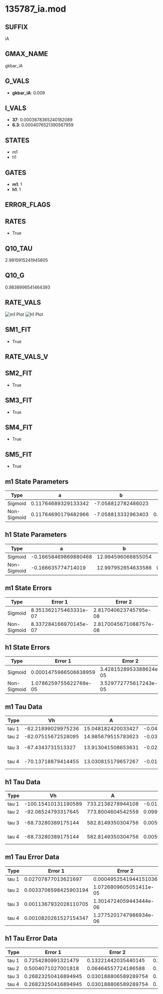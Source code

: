 # 135787_ia.mod

## SUFFIX

iA

## GMAX_NAME

gkbar_iA

## G_VALS

- **gkbar_iA**: 0.009

## I_VALS

- **37**: 0.0003878365240182089
- **6.3**: 0.0004076521390567959

## STATES

- m1
- h1

## GATES

- **m1**: 1
- **h1**: 1

## ERROR_FLAGS


## RATES

- True

## Q10_TAU

2.9815915241945605

## Q10_G

0.9838996541464393

## RATE_VALS

![m1 Plot](/Users/pbozelos/Dropbox/icg-Chai-Panos/supermodels/output_markdown_files/K/135787_ia.mod/images/m1.png)
![h1 Plot](/Users/pbozelos/Dropbox/icg-Chai-Panos/supermodels/output_markdown_files/K/135787_ia.mod/images/h1.png)

## SM1_FIT

- True

## RATE_VALS_V

## SM2_FIT

- True

## SM3_FIT

- True

## SM4_FIT

- True

## SM5_FIT

- True

## m1 State Parameters

| Type | a | b | c | d |
| --- | --- | --- | --- | --- |
| Sigmoid | 0.11764689329133342 | -7.058812782486023 |
| Non-Sigmoid | 0.11764690179482966 | -7.058813332963403 | 0.9999999675819953 | 9.355093776992183e-09 |

## h1 State Parameters

| Type | a | b | c | d |
| --- | --- | --- | --- | --- |
| Sigmoid | -0.16658469869880468 | 12.994596066855054 |
| Non-Sigmoid | -0.166635774714019 | 12.997952654633586 | 0.9997628511177947 | -8.0704817040552e-07 |

## m1 State Errors

| Type | Error 1 | Error 2 | Error 3 |
| --- | --- | --- | --- |
| Sigmoid | 8.351362175463331e-07 | 2.817040623745795e-08 | 3.24450822685694e-07 |
| Non-Sigmoid | 8.337284166970145e-07 | 2.8170045671088757e-08 | 3.2390389137779196e-07 |

## h1 State Errors

| Type | Error 1 | Error 2 | Error 3 |
| --- | --- | --- | --- |
| Sigmoid | 0.0001475966506638959 | 3.4281528953388624e-05 | 0.0001363502877454184 |
| Non-Sigmoid | 1.0786259755622768e-05 | 3.529772775617243e-05 | 9.964383437975573e-06 |

## m1 Tau Data

| Type | Vh | A | b1 | b2 | c1 | c2 | d1 | d2 | e1 | e2 |
| --- | --- | --- | --- | --- | --- | --- | --- | --- | --- | --- |
| tau 1 | -62.21899029975236 | 15.048182420033427 | -0.04211395388521662 | -0.060860062933276636 |
| tau 2 | -62.07515672528095 | 14.985679515783623 | -0.037666788533006056 | -8.765177931167352e-05 | -0.05241546336548436 | 0.00034732512873998704 |
| tau 3 | -67.4343731513327 | 13.913041508653631 | -0.023517828497915887 | -0.0003108867284217879 | 1.2744115876060506e-06 | -0.06513511030492265 | 0.0003072267400380746 | 2.615994848104097e-06 |
| tau 4 | -70.13718879414455 | 13.030815179657267 | -0.015233050419581253 | -0.00046107213449165607 | 2.6414445123301835e-06 | -5.007731945473327e-09 | -0.07070470170890586 | 0.00023505472750055804 | 2.7524578361914695e-06 | 9.85627342997755e-10 |

## h1 Tau Data

| Type | Vh | A | b1 | b2 | c1 | c2 | d1 | d2 | e1 | e2 |
| --- | --- | --- | --- | --- | --- | --- | --- | --- | --- | --- |
| tau 1 | -100.15410131190589 | 733.2138278944108 | -0.01230819639284246 | 0.01230832848212184 |
| tau 2 | -92.06524793317645 | 773.8004604542559 | 0.09975696253354813 | -0.0006465525164700766 | 0.046287206543828084 | -0.0002496352542237054 |
| tau 3 | -68.73280389175144 | 582.8149350304756 | 0.005986340140804864 | -0.0005367457199957596 | 2.965657081795548e-06 | 0.11317573366830307 | -0.002389838879884489 | 1.0463467689609184e-05 |
| tau 4 | -68.73280389175144 | 582.8149350304756 | 0.005986340140804864 | -0.0005367457199957596 | 2.965657081795548e-06 | 0.0 | 0.11317573366830307 | -0.002389838879884489 | 1.0463467689609184e-05 | 0.0 |

## m1 Tau Error Data

| Type | Error 1 | Error 2 | Error 3 |
| --- | --- | --- | --- |
| tau 1 | 0.02707877013621697 | 0.0004952541944151036 | 0.016132513544283446 |
| tau 2 | 0.0033706598425903194 | 1.0726809605051411e-05 | 0.0020081124545251374 |
| tau 3 | 0.0011367932028110705 | 1.3014724059443444e-06 | 0.0006772586660747454 |
| tau 4 | 0.0010820261527154347 | 1.2775201747986934e-06 | 0.0006446305159407553 |

## h1 Tau Error Data

| Type | Error 1 | Error 2 | Error 3 |
| --- | --- | --- | --- |
| tau 1 | 0.7254280991321479 | 0.13221442035440145 | 0.34876061580797013 |
| tau 2 | 0.5004071027001818 | 0.06464557724186588 | 0.24057834194895947 |
| tau 3 | 0.26823250416894945 | 0.030188806589289754 | 0.1289568648437967 |
| tau 4 | 0.26823250416894945 | 0.030188806589289754 | 0.1289568648437967 |

